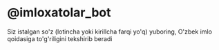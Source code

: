 # @imloxatolar_bot 

Siz istalgan so'z (lotincha yoki kirillcha farqi yo'q) yuboring, 
O'zbek imlo qoidasiga to'g'riligini tekshirib beradi
